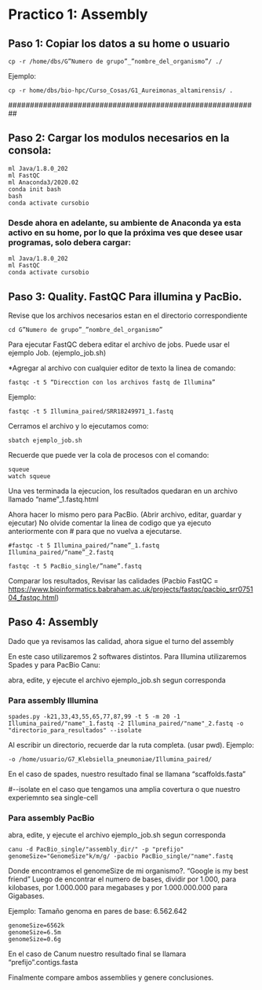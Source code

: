 # Practico 1:  Assembly


## Paso 1: Copiar los datos a su home o usuario

```
cp -r /home/dbs/G”Numero de grupo”_”nombre_del_organismo”/ ./
```

Ejemplo: 

```
cp -r home/dbs/bio-hpc/Curso_Cosas/G1_Aureimonas_altamirensis/ .
```
########################################################## 


## Paso 2: Cargar los modulos necesarios en la consola:

```
ml Java/1.8.0_202
ml FastQC
ml Anaconda3/2020.02
conda init bash
bash
conda activate cursobio
```

### Desde ahora en adelante, su ambiente de Anaconda ya esta activo en su home, por lo que la próxima ves que desee usar programas, solo debera cargar:
```
ml Java/1.8.0_202
ml FastQC
conda activate cursobio
```



## Paso 3: Quality. FastQC Para illumina y PacBio.

Revise que los archivos necesarios estan en el directorio correspondiente

```
cd G”Numero de grupo”_”nombre_del_organismo”
```

Para ejecutar FastQC debera editar el archivo de jobs. Puede usar el ejemplo Job. (ejemplo_job.sh)

*Agregar al archivo con cualquier editor de texto la linea de comando:

```
fastqc -t 5 “Direcction con los archivos fastq de Illumina” 
```

Ejemplo: 
``` 
fastqc -t 5 Illumina_paired/SRR18249971_1.fastq
```

Cerramos el archivo y lo ejecutamos como:

```
sbatch ejemplo_job.sh

```
Recuerde que puede ver la cola de procesos con el comando:
```
squeue 
watch squeue
```

Una ves terminada la ejecucion, los resultados quedaran en un archivo llamado “name”_1.fastq.html

Ahora hacer lo mismo pero para PacBio. (Abrir archivo, editar, guardar y ejecutar) No olvide comentar la linea de codigo que ya ejecuto anteriormente con # para que no vuelva a ejecutarse.

```
#fastqc -t 5 Illumina_paired/”name”_1.fastq Illumina_paired/”name”_2.fastq

fastqc -t 5 PacBio_single/”name”.fastq
```

Comparar los resultados,  Revisar las calidades
(Pacbio FastQC = https://www.bioinformatics.babraham.ac.uk/projects/fastqc/pacbio_srr075104_fastqc.html)



## Paso 4: Assembly

Dado que ya revisamos las calidad, ahora sigue el turno del assembly

En este caso utilizaremos 2 softwares distintos. Para Illumina utilizaremos Spades y para PacBio Canu:

abra, edite, y ejecute el archivo  ejemplo_job.sh segun corresponda

### Para assembly Illumina

```
spades.py -k21,33,43,55,65,77,87,99 -t 5 -m 20 -1 Illumina_paired/"name"_1.fastq -2 Illumina_paired/"name"_2.fastq -o "directorio_para_resultados" --isolate
```

Al escribir un directorio, recuerde dar la ruta completa. (usar pwd). 
Ejemplo:
```
-o /home/usuario/G7_Klebsiella_pneumoniae/Illumina_paired/
```

En el caso de spades, nuestro resultado final se llamana “scaffolds.fasta”

#--isolate en el caso que tengamos una amplia covertura o que nuestro experiemnto sea single-cell

### Para assembly PacBio

abra, edite, y ejecute el archivo  ejemplo_job.sh segun corresponda

```
canu -d PacBio_single/"assembly_dir/" -p "prefijo" genomeSize="GenomeSize"k/m/g/ -pacbio PacBio_single/"name".fastq
```

Donde encontramos el genomeSize de mi organismo?. “Google is my best friend”
Luego de encontrar el numero de bases, dividir por 1.000, para kilobases, por 1.000.000 para megabases y por 1.000.000.000 para Gigabases.

Ejemplo: 
Tamaño genoma en pares de base: 6.562.642
```
genomeSize=6562k
genomeSize=6.5m
genomeSize=0.6g
```

En el caso de Canum nuestro resultado final se llamara “prefijo”.contigs.fasta

Finalmente compare ambos assemblies y genere conclusiones.
